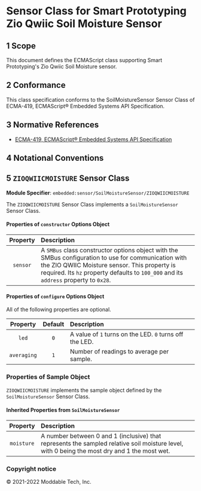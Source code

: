# Sensor Class for Smart Prototyping Zio Qwiic Soil Moisture Sensor

## 1 Scope

This document defines the ECMAScript class supporting Smart Prototyping's Zio Qwiic Soil Moisture sensor.

## 2 Conformance

This class specification conforms to the SoilMoistureSensor Sensor Class of ECMA-419, ECMAScript® Embedded Systems API Specification.

## 3 Normative References

- [ECMA-419, ECMAScript® Embedded Systems API Specification](https://419.ecma-international.org)

## 4 Notational Conventions

## 5 `ZIOQWIICMOISTURE` Sensor Class

**Module Specifier**: `embedded:sensor/SoilMoistureSensor/ZIOQWIICMOISTURE`

The `ZIOQWIICMOISTURE` Sensor Class implements a `SoilMoistureSensor` Sensor Class.

#### Properties of `constructor` Options Object

| Property | Description |
| :---: | :--- |
| `sensor` | A `SMBus` class constructor options object with the SMBus configuration to use for communication with the ZIO QWIIC Moisture sensor. This property is required. Its `hz` property defaults to `100_000` and its `address` property to `0x28`.


#### Properties of `configure` Options Object

All of the following properties are optional.

| Property | Default | Description |
| :---: | :---: | :--- |
| `led` | `0` | A value of `1` turns on the LED. `0` turns off the LED.
| `averaging` | `1` | Number of readings to average per sample.

### Properties of Sample Object
`ZIOQWIICMOISTURE` implements the sample object defined by the `SoilMoistureSensor` Sensor Class.

#### Inherited Properties from `SoilMoistureSensor`

| Property | Description |
| :---: | :--- |
| `moisture` | A number between 0 and 1 (inclusive) that represents the sampled relative soil moisture level, with 0 being the most dry and 1 the most wet.

### Copyright notice

© 2021-2022 Moddable Tech, Inc.

